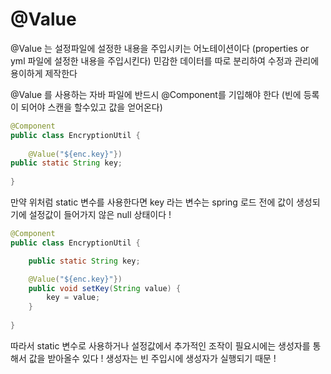 # @Value 
@Value 는 설정파일에 설정한 내용을 주입시키는 어노테이션이다
(properties or yml 파일에 설정한 내용을 주입시킨다)
민감한 데이터를 따로 분리하여 수정과 관리에 용이하게 제작한다

@Value 를 사용하는 자바 파일에 반드시 @Component를 기입해야 한다 (빈에 등록이 되어야 스캔을 할수있고 값을 얻어온다)

```java
@Component
public class EncryptionUtil {
    
    @Value("${enc.key}"})
public static String key;
    
}
```
만약 위처럼 static 변수를 사용한다면 key 라는 변수는 spring 로드 전에 값이 생성되기에 설정값이 들어가지 않은 null 상태이다 !

```java
@Component
public class EncryptionUtil {

    public static String key;

    @Value("${enc.key}"})
    public void setKey(String value) {
        key = value;
    }
    
}
```

따라서 static 변수로 사용하거나 설정값에서 추가적인 조작이 필요시에는 생성자를 통해서 값을 받아올수 있다 !
생성자는 빈 주입시에 생성자가 실행되기 때문 ! 